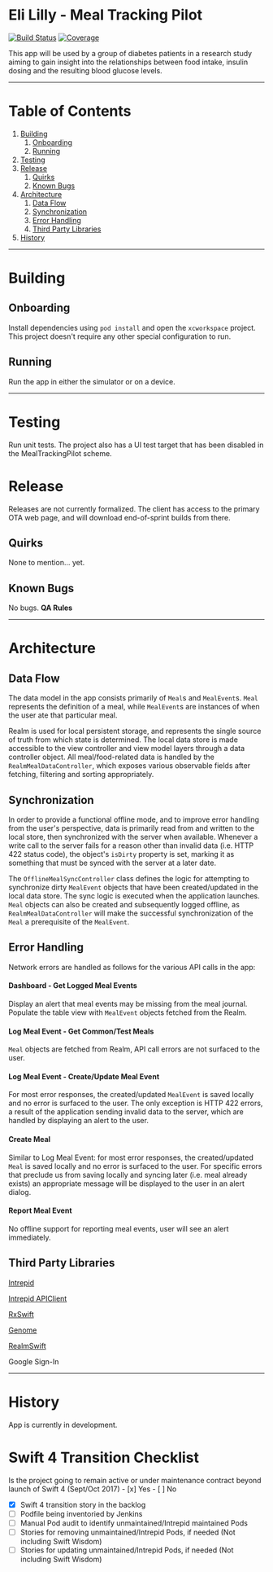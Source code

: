 # Eli Lilly - Meal Tracking Pilot

[![Build Status](https://ci.intrepid.io/buildStatus/icon?job=meal-tracking-pilot-ios)](https://ci.intrepid.io/job/meal-tracking-pilot-ios/)
[![Coverage](http://ci.intrepid.io:9913/jenkins/cobertura/meal-tracking-pilot-ios/)](https://ci.intrepid.io/job/meal-tracking-pilot-ios/cobertura/)

This app will be used by a group of diabetes patients in a research study aiming to gain insight into the relationships between food intake, insulin dosing and the resulting blood glucose levels.
___
# Table of Contents

1. [Building](#building)
	1. [Onboarding](#onboarding)
	2. [Running](#running)
2. [Testing](#testing)
3. [Release](#release)
	1. [Quirks](#quirks)
	2. [Known Bugs](#known-bugs)
4. [Architecture](#architecture)
	1. [Data Flow](#data-flow)
	2. [Synchronization](#synchronization)
	3. [Error Handling](#error-handling)
	4. [Third Party Libraries](#third-party-libraries)
5. [History](#history)

___

# Building
## Onboarding
Install dependencies using `pod install` and open the `xcworkspace` project.
This project doesn't require any other special configuration to run.

## Running
Run the app in either the simulator or on a device.
___

# Testing
Run unit tests.
The project also has a UI test target that has been disabled in the MealTrackingPilot scheme.

# Release
Releases are not currently formalized. The client has access to the primary OTA web page, and will download end-of-sprint builds from there.

## Quirks
None to mention... yet.

## Known Bugs
No bugs. **QA Rules**
___

# Architecture
## Data Flow
The data model in the app consists primarily of `Meal`s and `MealEvent`s. `Meal` represents the definition of a meal, while `MealEvent`s are instances of when the user ate that particular meal.

Realm is used for local persistent storage, and represents the single source of truth from which state is determined. The local data store is made accessible to the view controller and view model layers through a data controller object. All meal/food-related data is handled by the `RealmMealDataController`, which exposes various observable fields after fetching, filtering and sorting appropriately.

## Synchronization
In order to provide a functional offline mode, and to improve error handling from the user's perspective, data is primarily read from and written to the local store, then synchronized with the server when available. Whenever a write call to the server fails for a reason other than invalid data (i.e. HTTP 422 status code), the object's `isDirty` property is set, marking it as something that must be synced with the server at a later date.

The `OfflineMealSyncController` class defines the logic for attempting to synchronize dirty `MealEvent` objects that have been created/updated in the local data store. The sync logic is executed when the application launches. `Meal` objects can also be created and subsequently logged offline, as `RealmMealDataController` will make the successful synchronization of the `Meal` a prerequisite of the `MealEvent`.

## Error Handling
Network errors are handled as follows for the various API calls in the app:
#### Dashboard - Get Logged Meal Events
Display an alert that meal events may be missing from the meal journal. Populate the table view with `MealEvent` objects fetched from the Realm.
#### Log Meal Event - Get Common/Test Meals
`Meal` objects are fetched from Realm, API call errors are not surfaced to the user.
#### Log Meal Event - Create/Update Meal Event
For most error responses, the created/updated `MealEvent` is saved locally and no error is surfaced to the user. The only exception is HTTP 422 errors, a result of the application sending invalid data to the server, which are handled by displaying an alert to the user.
#### Create Meal
Similar to Log Meal Event: for most error responses, the created/updated `Meal` is saved locally and no error is surfaced to the user. For specific errors that preclude us from saving locally and syncing later (i.e. meal already exists) an appropriate message will be displayed to the user in an alert dialog.
#### Report Meal Event
No offline support for reporting meal events, user will see an alert immediately.

## Third Party Libraries
[Intrepid](https://github.com/IntrepidPursuits/swift-wisdom)

[Intrepid APIClient](https://github.com/IntrepidPursuits/prefab-api-client)

[RxSwift](https://github.com/ReactiveX/RxSwift)

[Genome](https://github.com/LoganWright/Genome)

[RealmSwift](https://github.com/realm/realm-cocoa)

Google Sign-In
___

# History
App is currently in development.

# Swift 4 Transition Checklist
Is the project going to remain active or under maintenance contract beyond launch of Swift 4 (Sept/Oct 2017)  - [x] Yes  - [ ] No

 - [x] Swift 4 transition story in the backlog
 - [ ] Podfile being inventoried by Jenkins
 - [ ] Manual Pod audit to identify unmaintained/Intrepid maintained Pods
 - [ ] Stories for removing unmaintained/Intrepid Pods, if needed (Not including Swift Wisdom)
 - [ ] Stories for updating unmaintained/Intrepid Pods, if needed (Not including Swift Wisdom)

